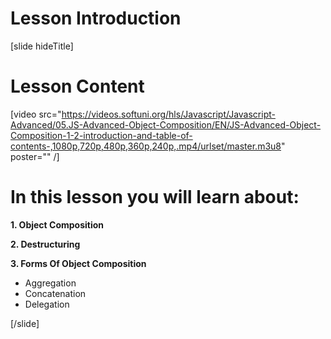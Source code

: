 # Lesson Introduction

[slide hideTitle]
# Lesson Content

[video src="https://videos.softuni.org/hls/Javascript/Javascript-Advanced/05.JS-Advanced-Object-Composition/EN/JS-Advanced-Object-Composition-1-2-introduction-and-table-of-contents-,1080p,720p,480p,360p,240p,.mp4/urlset/master.m3u8" poster="" /]

# In this lesson you will learn about:

**1. Object Composition**

**2. Destructuring**

**3. Forms Of Object Composition**
- Aggregation
- Concatenation
- Delegation

[/slide]